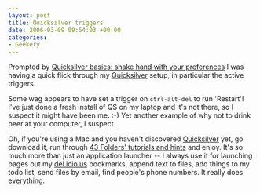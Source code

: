 ```yaml
---
layout: post
title: Quicksilver triggers
date: 2006-03-09 09:54:03 +00:00
categories:
- Geekery
---
```

Prompted by [Quicksilver basics: shake hand with your preferences](http://www.tuaw.com/2006/03/08/quicksilver-basics-shake-hands-with-your-preferences/) I was having a quick flick through my [Quicksilver](http://quicksilver.blacktree.com/) setup, in particular the active triggers.

Some wag appears to have set a trigger on `ctrl-alt-del` to run 'Restart'!  I've just done a fresh install of QS on my laptop and it's not there, so I suspect it might have been me. :-)  Yet another example of why not to drink beer at your computer, I suspect.

Oh, if you're using a Mac and you haven't discovered [Quicksilver](http://quicksilver.blacktree.com/) yet, go download it, run through [43 Folders' tutorials and hints](http://www.43folders.com/category/quicksilver/) and enjoy.  It's so much more than just an application launcher -- I always use it for launching pages out my [del.icio.us](http://del.icio.us/) bookmarks, append text to files, add things to my todo list, send files by email, find people's phone numbers.  It really does everything.
